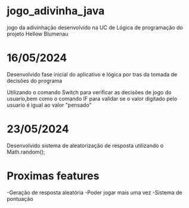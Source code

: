 # jogo_adivinha_java
jogo da adivinhação desenvolvido na UC de Lógica de programação do projeto Hellow Blumenau

# 16/05/2024

Desenvolvido fase inicial do aplicativo e lógica por tras da tomada de decisões do programa

Utilizando o comando Switch para verificar as decisões de jogo do usuario,bem como o comando IF
para validar se o valor  digitado pelo usuario é igual ao valor "pensado"


# 23/05/2024

Desenvolvido sistema de aleatorização de resposta utilizando o Math.random();


# Proximas features

-Geração de resposta aleatória
-Poder jogar mais uma vez
-Sistema de pontuação
